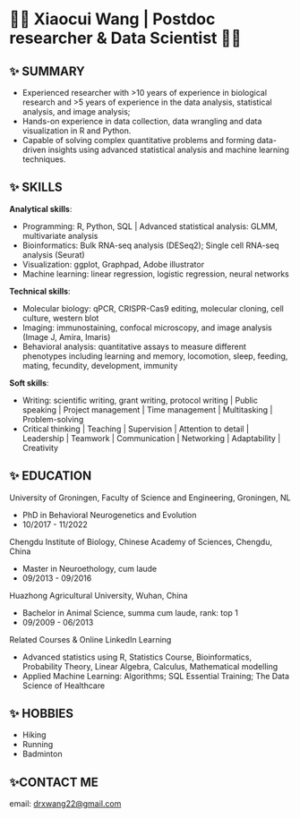 # 🐱‍🏍 Xiaocui Wang | Postdoc researcher & Data Scientist 🐱‍🏍 
## ✨ SUMMARY
- Experienced researcher with >10 years of experience in biological research and >5 years of experience in the data analysis, statistical analysis, and image analysis;
-	Hands-on experience in data collection, data wrangling and data visualization in R and Python.
-	Capable of solving complex quantitative problems and forming data-driven insights using advanced statistical analysis and machine learning techniques.

## ✨ SKILLS 
**Analytical skills**: 
- Programming: R, Python, SQL | Advanced statistical analysis: GLMM, multivariate analysis
- Bioinformatics: Bulk RNA-seq analysis (DESeq2); Single cell RNA-seq analysis (Seurat)
- Visualization: ggplot, Graphpad, Adobe illustrator
- Machine learning: linear regression, logistic regression, neural networks

**Technical skills**: 
- Molecular biology: qPCR, CRISPR-Cas9 editing, molecular cloning, cell culture, western blot
- Imaging: immunostaining, confocal microscopy, and image analysis (Image J, Amira, Imaris)
- Behavioral analysis: quantitative assays to measure different phenotypes including learning and memory, locomotion, sleep, feeding, mating, fecundity, development, immunity 

**Soft skills**: 
- Writing: scientific writing, grant writing, protocol writing | Public speaking | Project management | Time management | Multitasking | Problem-solving
- Critical thinking | Teaching | Supervision | Attention to detail | Leadership | Teamwork | Communication | Networking | Adaptability | Creativity

## ✨ EDUCATION
University of Groningen, Faculty of Science and Engineering, Groningen, NL
-	PhD in Behavioral Neurogenetics and Evolution
-	10/2017 - 11/2022

Chengdu Institute of Biology, Chinese Academy of Sciences, Chengdu, China
-	Master in Neuroethology, cum laude
-	09/2013 - 09/2016

Huazhong Agricultural University, Wuhan, China
-	Bachelor in Animal Science, summa cum laude, rank: top 1
-	09/2009 - 06/2013

Related Courses & Online LinkedIn Learning
- Advanced statistics using R, Statistics Course, Bioinformatics, Probability Theory, Linear Algebra, Calculus, Mathematical modelling
- Applied Machine Learning: Algorithms; SQL Essential Training; The Data Science of Healthcare

## ✨ HOBBIES
- Hiking
- Running
- Badminton

## ✨CONTACT ME
email: drxwang22@gmail.com
  


